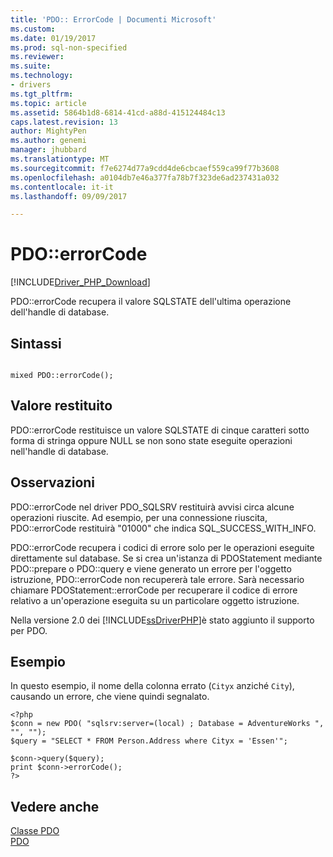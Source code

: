 ```yaml
---
title: 'PDO:: ErrorCode | Documenti Microsoft'
ms.custom: 
ms.date: 01/19/2017
ms.prod: sql-non-specified
ms.reviewer: 
ms.suite: 
ms.technology:
- drivers
ms.tgt_pltfrm: 
ms.topic: article
ms.assetid: 5864b1d8-6814-41cd-a88d-415124484c13
caps.latest.revision: 13
author: MightyPen
ms.author: genemi
manager: jhubbard
ms.translationtype: MT
ms.sourcegitcommit: f7e6274d77a9cdd4de6cbcaef559ca99f77b3608
ms.openlocfilehash: a0104db7e46a377fa78b7f323de6ad237431a032
ms.contentlocale: it-it
ms.lasthandoff: 09/09/2017

---
```

# <a name="pdoerrorcode"></a>PDO::errorCode
[!INCLUDE[Driver_PHP_Download](../../includes/driver_php_download.md)]

PDO::errorCode recupera il valore SQLSTATE dell'ultima operazione dell'handle di database.  
  
## <a name="syntax"></a>Sintassi  
  
```  
  
mixed PDO::errorCode();  
```  
  
## <a name="return-value"></a>Valore restituito  
PDO::errorCode restituisce un valore SQLSTATE di cinque caratteri sotto forma di stringa oppure NULL se non sono state eseguite operazioni nell'handle di database.  
  
## <a name="remarks"></a>Osservazioni  
PDO::errorCode nel driver PDO_SQLSRV restituirà avvisi circa alcune operazioni riuscite. Ad esempio, per una connessione riuscita, PDO::errorCode restituirà "01000" che indica SQL_SUCCESS_WITH_INFO.  
  
PDO::errorCode recupera i codici di errore solo per le operazioni eseguite direttamente sul database. Se si crea un'istanza di PDOStatement mediante PDO::prepare o PDO::query e viene generato un errore per l'oggetto istruzione, PDO::errorCode non recupererà tale errore. Sarà necessario chiamare PDOStatement::errorCode per recuperare il codice di errore relativo a un'operazione eseguita su un particolare oggetto istruzione.  
  
Nella versione 2.0 dei [!INCLUDE[ssDriverPHP](../../includes/ssdriverphp_md.md)]è stato aggiunto il supporto per PDO.  
  
## <a name="example"></a>Esempio  
In questo esempio, il nome della colonna errato (`Cityx` anziché `City`), causando un errore, che viene quindi segnalato.  
  
```  
<?php  
$conn = new PDO( "sqlsrv:server=(local) ; Database = AdventureWorks ", "", "");  
$query = "SELECT * FROM Person.Address where Cityx = 'Essen'";  
  
$conn->query($query);  
print $conn->errorCode();  
?>  
```  
  
## <a name="see-also"></a>Vedere anche  
[Classe PDO](../../connect/php/pdo-class.md)  
[PDO](http://go.microsoft.com/fwlink/?LinkID=187441)  
  


